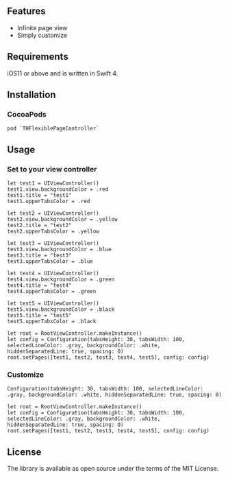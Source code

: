 ## Features
- Infinite page view
- Simply customize

## Requirements
iOS11 or above and is written in Swift 4.

## Installation
### CocoaPods
```
pod `THFlexiblePageController`
```

## Usage
### Set to your view controller
```
let test1 = UIViewController()
test1.view.backgroundColor = .red
test1.title = "test1"
test1.upperTabsColor = .red

let test2 = UIViewController()
test2.view.backgroundColor = .yellow
test2.title = "test2"
test2.upperTabsColor = .yellow

let test3 = UIViewController()
test3.view.backgroundColor = .blue
test3.title = "test3"
test3.upperTabsColor = .blue

let test4 = UIViewController()
test4.view.backgroundColor = .green
test4.title = "test4"
test4.upperTabsColor = .green

let test5 = UIViewController()
test5.view.backgroundColor = .black
test5.title = "test5"
test5.upperTabsColor = .black

let root = RootViewController.makeInstance()
let config = Configuration(tabsHeight: 30, tabsWidth: 100, selectedLineColor: .gray, backgroundColor: .white, hiddenSeparatedLine: true, spacing: 0)
root.setPages([test1, test2, test3, test4, test5], config: config)
```

### Customize
```
Configuration(tabsHeight: 30, tabsWidth: 100, selectedLineColor: .gray, backgroundColor: .white, hiddenSeparatedLine: true, spacing: 0)
```
```
let root = RootViewController.makeInstance()
let config = Configuration(tabsHeight: 30, tabsWidth: 100, selectedLineColor: .gray, backgroundColor: .white, hiddenSeparatedLine: true, spacing: 0)
root.setPages([test1, test2, test3, test4, test5], config: config)
```


## License
The library is available as open source under the terms of the MIT License.
